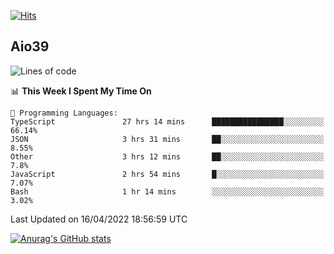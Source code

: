 [![Hits](https://hits.seeyoufarm.com/api/count/incr/badge.svg?url=https%3A%2F%2Fgithub.com%2Faio39&count_bg=%2339C5BB&title_bg=%23555555&icon=&icon_color=%23E7E7E7&title=hits&edge_flat=false)](https://hits.seeyoufarm.com)

## Aio39

<!--START_SECTION:waka-->
![Lines of code](https://img.shields.io/badge/From%20Hello%20World%20I%27ve%20Written-1%20Million%20lines%20of%20code-blue)

📊 **This Week I Spent My Time On** 

```text
💬 Programming Languages: 
TypeScript               27 hrs 14 mins      ████████████████░░░░░░░░░   66.14% 
JSON                     3 hrs 31 mins       ██░░░░░░░░░░░░░░░░░░░░░░░   8.55% 
Other                    3 hrs 12 mins       ██░░░░░░░░░░░░░░░░░░░░░░░   7.8% 
JavaScript               2 hrs 54 mins       █░░░░░░░░░░░░░░░░░░░░░░░░   7.07% 
Bash                     1 hr 14 mins        ░░░░░░░░░░░░░░░░░░░░░░░░░   3.02%

```


 Last Updated on 16/04/2022 18:56:59 UTC
<!--END_SECTION:waka-->
[![Anurag's GitHub stats](https://github-readme-stats.vercel.app/api?username=aio39)](https://github.com/anuraghazra/github-readme-stats)

<!--
**aio39/aio39** is a ✨ _special_ ✨ repository because its `README.md` (this file) appears on your GitHub profile.

Here are some ideas to get you started:

- 🔭 I’m currently working on ...
- 🌱 I’m currently learning ...
- 👯 I’m looking to collaborate on ...
- 🤔 I’m looking for help with ...
- 💬 Ask me about ...
- 📫 How to reach me: ...
- 😄 Pronouns: ...
- ⚡ Fun fact: ...
-->
